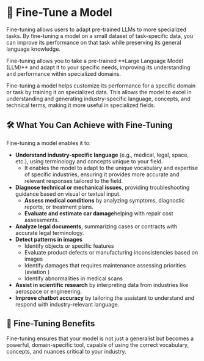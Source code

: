
# 🎯 **Fine-Tune a Model**
Fine-tuning allows users to adapt pre-trained LLMs to more specialized tasks. By fine-tuning a model on a small dataset of task-specific data, you can improve its performance on that task while preserving its general language knowledge. 
<p/>
Fine-tuning allows you to take a pre-trained **Large Language Model (LLM)** and adapt it to your specific needs, improving its understanding and performance within specialized domains.
<p/>
Fine-tuning a model helps customize its performance for a specific domain or task by training it on specialized data. This allows the model to excel in understanding and generating industry-specific language, concepts, and technical terms, making it more useful in specialized fields.

## 🛠️ **What You Can Achieve with Fine-Tuning**

Fine-tuning a model enables it to:
- **Understand industry-specific language** (e.g., medical, legal, space, etc.), using terminology and concepts unique to your field.
   - It enables the model to adapt to the unique vocabulary and expertise of specific industries, ensuring it provides more accurate and relevant responses tailored to the field.
- **Diagnose technical or mechanical issues**, providing troubleshooting guidance based on visual or textual input.
  - **Assess medical conditions** by analyzing symptoms, diagnostic reports, or treatment plans.
  - **Evaluate and estimate car damage**helping with repair cost assessments.
- **Analyze legal documents**, summarizing cases or contracts with accurate legal terminology.
- **Detect patterns in images** 
   - Identify objects or specific features
   - Evaluate product defects or manufacturing inconsistencies based on images
   - Identify damages that requires maintenance assessing priorities (aviation )
   - Identify abnormalities in medical scans
- **Assist in scientific research** by interpreting data from industries like aerospace or engineering.
- **Improve chatbot accuracy** by tailoring the assistant to understand and respond with industry-relevant language.

## 🚀 **Fine-Tuning Benefits**

Fine-tuning ensures that your model is not just a generalist but becomes a powerful, domain-specific tool, capable of using the correct vocabulary, concepts, and nuances critical to your industry.